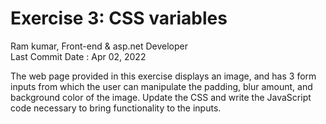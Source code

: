 # Exercise 3: CSS variables

 Ram kumar, Front-end & asp.net Developer  
 Last Commit Date : Apr 02, 2022

The web page provided in this exercise displays an image, and has 3 form inputs
  from which the user can manipulate the padding, blur amount, and background
  color of the image. Update the CSS and write the JavaScript code necessary to
  bring functionality to the inputs.
